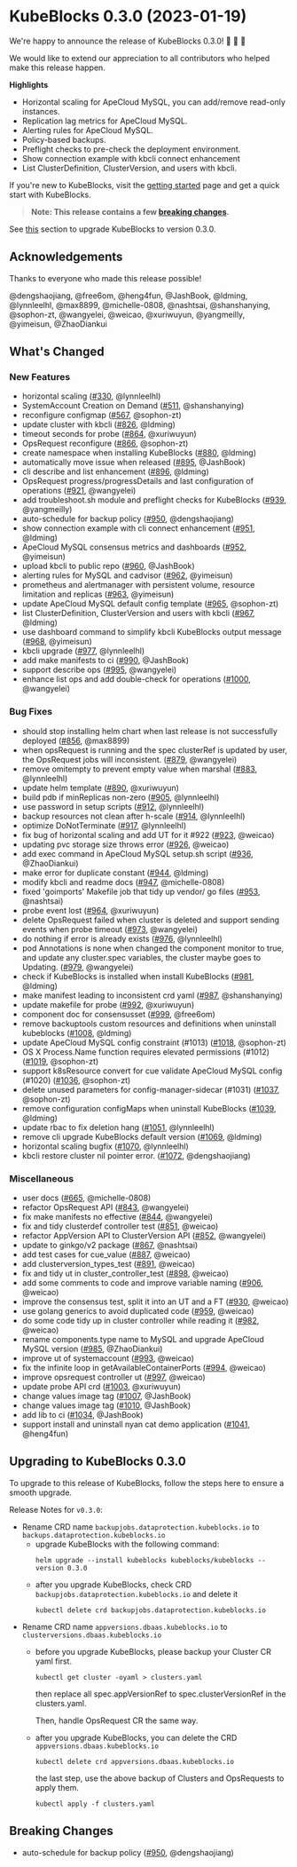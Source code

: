# KubeBlocks 0.3.0 (2023-01-19)

We're happy to announce the release of KubeBlocks 0.3.0! 🚀 🎉 🎈

We would like to extend our appreciation to all contributors who helped make this release happen.

**Highlights**

  * Horizontal scaling for ApeCloud MySQL, you can add/remove read-only instances.
  * Replication lag metrics for ApeCloud MySQL.
  * Alerting rules for ApeCloud MySQL.
  * Policy-based backups.
  * Preflight checks to pre-check the deployment environment.
  * Show connection example with kbcli connect enhancement
  * List ClusterDefinition, ClusterVersion, and users with kbcli.

If you're new to KubeBlocks, visit the [getting started](https://kubeblocks.io) page and get a quick start with KubeBlocks.

> **Note: This release contains a few [breaking changes](#breaking-changes).**

See [this](#upgrading-to-kubeblocks-0.3.0) section to upgrade KubeBlocks to version 0.3.0.

## Acknowledgements

Thanks to everyone who made this release possible!

@dengshaojiang, @free6om, @heng4fun, @JashBook, @ldming, @lynnleelhl, @max8899, @michelle-0808, @nashtsai, @shanshanying, @sophon-zt, @wangyelei, @weicao, @xuriwuyun, @yangmeilly, @yimeisun, @ZhaoDiankui

## What's Changed

### New Features
- horizontal scaling ([#330](https://github.com/apecloud/kubeblocks/pull/330), @lynnleelhl)
- SystemAccount Creation on Demand ([#511](https://github.com/apecloud/kubeblocks/pull/511), @shanshanying)
- reconfigure configmap ([#567](https://github.com/apecloud/kubeblocks/pull/567), @sophon-zt)
- update cluster with kbcli ([#826](https://github.com/apecloud/kubeblocks/pull/826), @ldming)
- timeout seconds for probe ([#864](https://github.com/apecloud/kubeblocks/pull/864), @xuriwuyun)
- OpsRequest reconfigure ([#866](https://github.com/apecloud/kubeblocks/pull/866), @sophon-zt)
- create namespace when installing KubeBlocks ([#880](https://github.com/apecloud/kubeblocks/pull/880), @ldming)
- automatically move issue when released ([#895](https://github.com/apecloud/kubeblocks/pull/895), @JashBook)
- cli describe and list enhancement ([#896](https://github.com/apecloud/kubeblocks/pull/896), @ldming)
- OpsRequest progress/progressDetails and last configuration of operations ([#921](https://github.com/apecloud/kubeblocks/pull/921), @wangyelei)
- add troubleshoot.sh module and preflight checks for KubeBlocks ([#939](https://github.com/apecloud/kubeblocks/pull/939), @yangmeilly)
- auto-schedule for backup policy ([#950](https://github.com/apecloud/kubeblocks/pull/950), @dengshaojiang)
- show connection example with cli connect enhancement ([#951](https://github.com/apecloud/kubeblocks/pull/951), @ldming)
- ApeCloud MySQL consensus metrics and dashboards ([#952](https://github.com/apecloud/kubeblocks/pull/952), @yimeisun)
- upload kbcli to public repo ([#960](https://github.com/apecloud/kubeblocks/pull/960), @JashBook)
- alerting rules for MySQL and cadvisor ([#962](https://github.com/apecloud/kubeblocks/pull/962), @yimeisun)
- prometheus and alertmanager with persistent volume, resource limitation and replicas ([#963](https://github.com/apecloud/kubeblocks/pull/963), @yimeisun)
- update ApeCloud MySQL default config template ([#965](https://github.com/apecloud/kubeblocks/pull/965), @sophon-zt)
- list ClusterDefinition, ClusterVersion and users with kbcli ([#967](https://github.com/apecloud/kubeblocks/pull/967), @ldming)
- use dashboard command to simplify kbcli KubeBlocks output message ([#968](https://github.com/apecloud/kubeblocks/pull/968), @yimeisun)
- kbcli upgrade ([#977](https://github.com/apecloud/kubeblocks/pull/977), @lynnleelhl)
- add make manifests to ci ([#990](https://github.com/apecloud/kubeblocks/pull/990), @JashBook)
- support describe ops ([#995](https://github.com/apecloud/kubeblocks/pull/995), @wangyelei)
- enhance list ops and add double-check for operations ([#1000](https://github.com/apecloud/kubeblocks/pull/1000), @wangyelei)

### Bug Fixes
- should stop installing helm chart when last release is not successfully deployed ([#856](https://github.com/apecloud/kubeblocks/pull/856), @max8899)
- when opsRequest is running and the spec clusterRef is updated by user, the OpsRequest jobs will inconsistent. ([#879](https://github.com/apecloud/kubeblocks/pull/879), @wangyelei)
- remove omitempty to prevent empty value when marshal ([#883](https://github.com/apecloud/kubeblocks/pull/883), @lynnleelhl)
- update helm template ([#890](https://github.com/apecloud/kubeblocks/pull/890), @xuriwuyun)
- build pdb if minReplicas non-zero ([#905](https://github.com/apecloud/kubeblocks/pull/905), @lynnleelhl)
- use password in setup scripts ([#912](https://github.com/apecloud/kubeblocks/pull/912), @lynnleelhl)
- backup resources not clean after h-scale ([#914](https://github.com/apecloud/kubeblocks/pull/914), @lynnleelhl)
- optimize DoNotTerminate ([#917](https://github.com/apecloud/kubeblocks/pull/917), @lynnleelhl)
- fix bug of horizontal scaling and add UT for it  #922 ([#923](https://github.com/apecloud/kubeblocks/pull/923), @weicao)
- updating pvc storage size throws error ([#926](https://github.com/apecloud/kubeblocks/pull/926), @weicao)
- add exec command in ApeCloud MySQL setup.sh script ([#936](https://github.com/apecloud/kubeblocks/pull/936), @ZhaoDiankui)
- make error for duplicate constant ([#944](https://github.com/apecloud/kubeblocks/pull/944), @ldming)
- modify kbcli and readme docs ([#947](https://github.com/apecloud/kubeblocks/pull/947), @michelle-0808)
- fixed 'goimports' Makefile job that tidy up vendor/ go files ([#953](https://github.com/apecloud/kubeblocks/pull/953), @nashtsai)
- probe event lost ([#964](https://github.com/apecloud/kubeblocks/pull/964), @xuriwuyun)
- delete OpsRequest failed when cluster is deleted and support sending events when probe timeout ([#973](https://github.com/apecloud/kubeblocks/pull/973), @wangyelei)
- do nothing if error is already exists ([#976](https://github.com/apecloud/kubeblocks/pull/976), @lynnleelhl)
- pod Annotations is none when changed the component monitor to true, and update any cluster.spec variables, the cluster maybe goes to Updating. ([#979](https://github.com/apecloud/kubeblocks/pull/979), @wangyelei)
- check if KubeBlocks is installed when install KubeBlocks ([#981](https://github.com/apecloud/kubeblocks/pull/981), @ldming)
- make manifest leading to inconsistent crd yaml ([#987](https://github.com/apecloud/kubeblocks/pull/987), @shanshanying)
- update makefile for probe ([#992](https://github.com/apecloud/kubeblocks/pull/992), @xuriwuyun)
- component doc for consensusset ([#999](https://github.com/apecloud/kubeblocks/pull/999), @free6om)
- remove backuptools custom resources and definitions when uninstall kubeblocks ([#1008](https://github.com/apecloud/kubeblocks/pull/1008), @ldming)
- update ApeCloud MySQL config constraint (#1013) ([#1018](https://github.com/apecloud/kubeblocks/pull/1018), @sophon-zt)
- OS X Process.Name function requires elevated permissions (#1012) ([#1019](https://github.com/apecloud/kubeblocks/pull/1019), @sophon-zt)
- support k8sResource convert for cue validate ApeCloud MySQL config (#1020) ([#1036](https://github.com/apecloud/kubeblocks/pull/1036), @sophon-zt)
- delete unused parameters for config-manager-sidecar (#1031) ([#1037](https://github.com/apecloud/kubeblocks/pull/1037), @sophon-zt)
- remove configuration configMaps when uninstall KubeBlocks ([#1039](https://github.com/apecloud/kubeblocks/pull/1039), @ldming)
- update rbac to fix deletion hang ([#1051](https://github.com/apecloud/kubeblocks/pull/1051), @lynnleelhl)
- remove cli upgrade KubeBlocks default version ([#1069](https://github.com/apecloud/kubeblocks/pull/1069), @ldming)
- horizontal scaling bugfix ([#1070](https://github.com/apecloud/kubeblocks/pull/1070), @lynnleelhl)
- kbcli restore cluster nil pointer error. ([#1072](https://github.com/apecloud/kubeblocks/pull/1072), @dengshaojiang)

### Miscellaneous
- user docs ([#665](https://github.com/apecloud/kubeblocks/pull/665), @michelle-0808)
- refactor OpsRequest API ([#843](https://github.com/apecloud/kubeblocks/pull/843), @wangyelei)
- fix make manifests no effective ([#844](https://github.com/apecloud/kubeblocks/pull/844), @wangyelei)
- fix and tidy clusterdef controller test ([#851](https://github.com/apecloud/kubeblocks/pull/851), @weicao)
- refactor AppVersion API to ClusterVersion API ([#852](https://github.com/apecloud/kubeblocks/pull/852), @wangyelei)
- update to ginkgo/v2 package ([#867](https://github.com/apecloud/kubeblocks/pull/867), @nashtsai)
- add test cases for cue_value ([#887](https://github.com/apecloud/kubeblocks/pull/887), @weicao)
- add clusterversion_types_test ([#891](https://github.com/apecloud/kubeblocks/pull/891), @weicao)
- fix and tidy ut in cluster_controller_test ([#898](https://github.com/apecloud/kubeblocks/pull/898), @weicao)
- add some comments to code and improve variable naming ([#906](https://github.com/apecloud/kubeblocks/pull/906), @weicao)
- improve the consensus test, split it into an UT and a FT ([#930](https://github.com/apecloud/kubeblocks/pull/930), @weicao)
- use golang generics to avoid duplicated code ([#959](https://github.com/apecloud/kubeblocks/pull/959), @weicao)
- do some code tidy up in cluster controller while reading it ([#982](https://github.com/apecloud/kubeblocks/pull/982), @weicao)
- rename components.type name to MySQL and upgrade ApeCloud MySQL version ([#985](https://github.com/apecloud/kubeblocks/pull/985), @ZhaoDiankui)
- improve ut of systemaccount ([#993](https://github.com/apecloud/kubeblocks/pull/993), @weicao)
- fix the infinite loop in getAvailableContainerPorts ([#994](https://github.com/apecloud/kubeblocks/pull/994), @weicao)
- improve opsrequest controller ut ([#997](https://github.com/apecloud/kubeblocks/pull/997), @weicao)
- update probe API crd ([#1003](https://github.com/apecloud/kubeblocks/pull/1003), @xuriwuyun)
- change values image tag ([#1007](https://github.com/apecloud/kubeblocks/pull/1007), @JashBook)
- change values image tag ([#1010](https://github.com/apecloud/kubeblocks/pull/1010), @JashBook)
- add lib to ci ([#1034](https://github.com/apecloud/kubeblocks/pull/1034), @JashBook)
- support install and uninstall nyan cat demo application ([#1041](https://github.com/apecloud/kubeblocks/pull/1041), @heng4fun)

## Upgrading to KubeBlocks 0.3.0

To upgrade to this release of KubeBlocks, follow the steps here to ensure a smooth upgrade.

Release Notes for `v0.3.0`:
- Rename CRD name `backupjobs.dataprotection.kubeblocks.io` to `backups.dataprotection.kubeblocks.io`
  - upgrade KubeBlocks with the following command:
      ```
      helm upgrade --install kubeblocks kubeblocks/kubeblocks --version 0.3.0
      ```
  - after you upgrade KubeBlocks, check CRD `backupjobs.dataprotection.kubeblocks.io` and delete it
    ```
    kubectl delete crd backupjobs.dataprotection.kubeblocks.io
    ```
- Rename CRD name `appversions.dbaas.kubeblocks.io` to `clusterversions.dbaas.kubeblocks.io`
  - before you upgrade KubeBlocks, please backup your Cluster CR yaml first.
    ```
    kubectl get cluster -oyaml > clusters.yaml
    ```
    then replace all spec.appVersionRef to spec.clusterVersionRef in the clusters.yaml.
  
    Then, handle OpsRequest CR the same way.
  - after you upgrade KubeBlocks, you can delete the CRD `appversions.dbaas.kubeblocks.io`
    ```
    kubectl delete crd appversions.dbaas.kubeblocks.io
    ```
    the last step, use the above backup of Clusters and OpsRequests to apply them.
    ```
    kubectl apply -f clusters.yaml
    ```
## Breaking Changes

- auto-schedule for backup policy ([#950](https://github.com/apecloud/kubeblocks/pull/950), @dengshaojiang)
